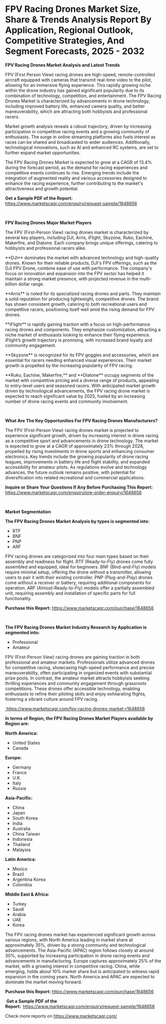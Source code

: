 <p><h1>FPV Racing Drones Market Size, Share & Trends Analysis Report By Application, Regional Outlook, Competitive Strategies, And Segment Forecasts, 2025 - 2032</h1></p><p><strong>FPV Racing Drones Market Analysis and Latest Trends</strong></p>
<p><p>FPV (First Person View) racing drones are high-speed, remote-controlled aircraft equipped with cameras that transmit real-time video to the pilot, allowing for an immersive flying experience. This rapidly growing niche within the drone industry has gained significant popularity due to its combination of technology, competition, and entertainment. The FPV Racing Drones Market is characterized by advancements in drone technology, including improved battery life, enhanced camera quality, and better maneuverability, which are attracting both hobbyists and professional racers.</p><p>Market growth analysis reveals a robust trajectory, driven by increasing participation in competitive racing events and a growing community of enthusiasts. The surge in online streaming platforms also fuels interest as races can be shared and broadcasted to wider audiences. Additionally, technological innovations, such as AI and enhanced RC systems, are set to further expand market opportunities.</p><p>The FPV Racing Drones Market is expected to grow at a CAGR of 13.4% during the forecast period, as the demand for racing experiences and competitive events continues to rise. Emerging trends include the integration of augmented reality and various accessories designed to enhance the racing experience, further contributing to the market's attractiveness and growth potential.</p></p>
<p><strong>Get a Sample PDF of the Report:&nbsp;</strong> <a href="https://www.marketscagr.com/enquiry/request-sample/1648656?utm_campaign=1848&utm_medium=2&utm_source=Github&utm_content=ia&utm_term=09042025&utm_id=fpv-racing-drones">https://www.marketscagr.com/enquiry/request-sample/1648656</a></p>
<p>&nbsp;</p>
<p><strong>FPV Racing Drones Major Market Players</strong></p>
<p><p>The FPV (First-Person View) racing drones market is characterized by several key players, including DJI, Arris, iFlight, Skyzone, Ruko, Eachine, Makerfire, and Diatone. Each company brings unique offerings, catering to hobbyists and professional racers alike.</p><p>**DJI** dominates the market with advanced technology and high-quality drones. Known for their reliable products, DJI's FPV offerings, such as the DJI FPV Drone, combine ease of use with performance. The company's focus on innovation and expansion into the FPV sector has helped it maintain a strong market presence, with projected revenue in the multi-billion dollar range.</p><p>**Arris** is noted for its specialized racing drones and parts. They maintain a solid reputation for producing lightweight, competitive drones. The brand has shown consistent growth, catering to both recreational users and competitive racers, positioning itself well amid the rising demand for FPV drones.</p><p>**iFlight** is rapidly gaining traction with a focus on high-performance racing drones and components. They emphasize customization, attracting a niche market of enthusiasts looking to enhance their flying experience. iFlight’s growth trajectory is promising, with increased brand loyalty and community engagement.</p><p>**Skyzone** is recognized for its FPV goggles and accessories, which are essential for racers needing enhanced visual experiences. Their market growth is propelled by the increasing popularity of FPV racing.</p><p>**Ruko, Eachine, Makerfire,** and **Diatone** occupy segments of the market with competitive pricing and a diverse range of products, appealing to entry-level users and seasoned racers. With anticipated market growth driven by technological advancements, the FPV racing drone market is expected to reach significant value by 2025, fueled by an increasing number of drone racing events and community involvement.</p></p>
<p>&nbsp;</p>
<p><strong>What Are The Key Opportunities For FPV Racing Drones Manufacturers?</strong></p>
<p><p>The FPV (First-Person View) racing drones market is projected to experience significant growth, driven by increasing interest in drone racing as a competitive sport and advancements in drone technology. The market is expected to grow at a CAGR of approximately 23% through 2028, propelled by rising investments in drone sports and enhancing consumer electronics. Key trends include the growing popularity of drone racing leagues, improvements in battery life and flight stability, and expanded accessibility for amateur pilots. As regulations evolve and technology advances, the future outlook remains positive, with potential for diversification into related recreational and commercial applications.</p></p>
<p><strong>Inquire or Share Your Questions If Any Before Purchasing This Report:</strong> <a href="https://www.marketscagr.com/enquiry/pre-order-enquiry/1648656?utm_campaign=1848&utm_medium=2&utm_source=Github&utm_content=ia&utm_term=09042025&utm_id=fpv-racing-drones">https://www.marketscagr.com/enquiry/pre-order-enquiry/1648656</a></p>
<p>&nbsp;</p>
<p><strong>Market Segmentation</strong></p>
<p><strong>The FPV Racing Drones Market Analysis by types is segmented into:</strong></p>
<p><ul><li>RTF</li><li>BNF</li><li>PNP</li><li>ARF</li></ul></p>
<p><p>FPV racing drones are categorized into four main types based on their assembly and readiness for flight. RTF (Ready-to-Fly) drones come fully assembled and equipped, ideal for beginners. BNF (Bind-and-Fly) models require minimal setup, offering the drone without a transmitter, allowing users to pair it with their existing controller. PNP (Plug-and-Play) drones come without a receiver or battery, requiring additional components for operation. ARF (Almost-Ready-to-Fly) models offer a partially assembled unit, requiring assembly and installation of specific parts for full functionality.</p></p>
<p><strong>Purchase this Report:&nbsp;</strong><a href="https://www.marketscagr.com/purchase/1648656?utm_campaign=1848&utm_medium=2&utm_source=Github&utm_content=ia&utm_term=09042025&utm_id=fpv-racing-drones">https://www.marketscagr.com/purchase/1648656</a></p>
<p>&nbsp;</p>
<p><strong>The FPV Racing Drones Market Industry Research by Application is segmented into:</strong></p>
<p><ul><li>Professional</li><li>Amateur</li></ul></p>
<p><p>FPV (First-Person View) racing drones are gaining traction in both professional and amateur markets. Professionals utilize advanced drones for competitive racing, showcasing high-speed performance and precise maneuverability, often participating in organized events with substantial prize pools. In contrast, the amateur market attracts hobbyists seeking thrilling experiences and community engagement through grassroots competitions. These drones offer accessible technology, enabling enthusiasts to refine their piloting skills and enjoy exhilarating flights, fostering a vibrant culture around FPV racing.</p></p>
<p><a href="https://www.marketscagr.com/fpv-racing-drones-market-r1648656?utm_campaign=1848&utm_medium=2&utm_source=Github&utm_content=ia&utm_term=09042025&utm_id=fpv-racing-drones">&nbsp;https://www.marketscagr.com/fpv-racing-drones-market-r1648656</a></p>
<p><strong>In terms of Region, the FPV Racing Drones Market Players available by Region are:</strong></p>
<p>
    <p> <strong> North America: </strong>
        <ul>
            <li>United States</li>
            <li>Canada</li>
        </ul>
        </p> 
    <p> <strong> Europe: </strong>
        <ul>
            <li>Germany</li>
            <li>France</li>
            <li>U.K.</li>
            <li>Italy</li>
            <li>Russia</li>
        </ul>
        </p> 
    <p> <strong> Asia-Pacific: </strong>
        <ul>
            <li>China</li>
            <li>Japan</li>
            <li>South Korea</li>
            <li>India</li>
            <li>Australia</li>
            <li>China Taiwan</li>
            <li>Indonesia</li>
            <li>Thailand</li>
            <li>Malaysia</li>
        </ul>
        </p> 
    <p> <strong> Latin America: </strong>
        <ul>
            <li>Mexico</li>
            <li>Brazil</li>
            <li>Argentina Korea</li>
            <li>Colombia</li>
        </ul>
        </p> 
    <p> <strong> Middle East & Africa: </strong>
        <ul>
            <li>Turkey</li>
            <li>Saudi</li>
            <li>Arabia</li>
            <li>UAE</li>
            <li>Korea</li>
        </ul>
    </p>
    </p>
<p><p>The FPV racing drones market has experienced significant growth across various regions, with North America leading in market share at approximately 35%, driven by a strong community and technological advancements. The Asia-Pacific (APAC) region follows closely at around 30%, supported by increasing participation in drone racing events and advancements in manufacturing. Europe captures approximately 25% of the market, with a growing interest in competitive racing. China, while emerging, holds about 10% market share but is anticipated to witness rapid expansion in the coming years. North America and APAC are expected to dominate the market moving forward.</p></p>
<p><strong>Purchase this Report: </strong><a href="https://www.marketscagr.com/purchase/1648656?utm_campaign=1848&utm_medium=2&utm_source=Github&utm_content=ia&utm_term=09042025&utm_id=fpv-racing-drones">https://www.marketscagr.com/purchase/1648656</a></p>
<p>&nbsp;<strong>Get a Sample PDF of the Report:&nbsp;&nbsp;</strong><a href="https://www.marketscagr.com/enquiry/request-sample/1648656?utm_campaign=1848&utm_medium=2&utm_source=Github&utm_content=ia&utm_term=09042025&utm_id=fpv-racing-drones">https://www.marketscagr.com/enquiry/request-sample/1648656</a></p>
<p><strong></strong></p>
<p>Check more reports on <a href="https://www.marketscagr.com/?utm_campaign=1848&utm_medium=2&utm_source=Github&utm_content=ia&utm_term=09042025&utm_id=fpv-racing-drones">https://www.marketscagr.com/</a></p>